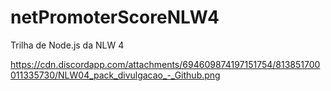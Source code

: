 # netPromoterScoreNLW4
Trilha de Node.js da NLW 4

https://cdn.discordapp.com/attachments/694609874197151754/813851700011335730/NLW04_pack_divulgacao_-_Github.png
